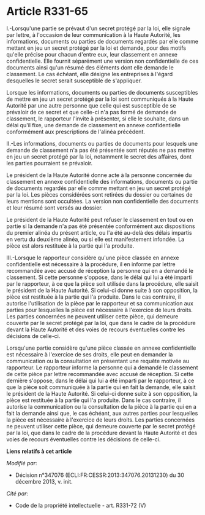 # Article R331-65

I.-Lorsqu'une partie se prévaut d'un secret protégé par la loi, elle signale par lettre, à l'occasion de leur communication à
la Haute Autorité, les informations, documents ou parties de documents regardés par elle comme mettant en jeu un secret
protégé par la loi et demande, pour des motifs qu'elle précise pour chacun d'entre eux, leur classement en annexe
confidentielle. Elle fournit séparément une version non confidentielle de ces documents ainsi qu'un résumé des éléments dont
elle demande le classement. Le cas échéant, elle désigne les entreprises à l'égard desquelles le secret serait susceptible de
s'appliquer. 

Lorsque les informations, documents ou parties de documents susceptibles de mettre en jeu un secret protégé par la loi sont
communiqués à la Haute Autorité par une autre personne que celle qui est susceptible de se prévaloir de ce secret et que
celle-ci n'a pas formé de demande de classement, le rapporteur l'invite à présenter, si elle le souhaite, dans un délai qu'il
fixe, une demande de classement en annexe confidentielle conformément aux prescriptions de l'alinéa précédent. 

II.-Les informations, documents ou parties de documents pour lesquels une demande de classement n'a pas été présentée sont
réputés ne pas mettre en jeu un secret protégé par la loi, notamment le secret des affaires, dont les parties pourraient se
prévaloir. 

Le président de la Haute Autorité donne acte à la personne concernée du classement en annexe confidentielle des informations,
documents ou partie de documents regardés par elle comme mettant en jeu un secret protégé par la loi. Les pièces considérées
sont retirées du dossier ou certaines de leurs mentions sont occultées. La version non confidentielle des documents et leur
résumé sont versés au dossier. 

Le président de la Haute Autorité peut refuser le classement en tout ou en partie si la demande n'a pas été présentée
conformément aux dispositions du premier alinéa du présent article, ou l'a été au-delà des délais impartis en vertu du
deuxième alinéa, ou si elle est manifestement infondée. La pièce est alors restituée à la partie qui l'a produite. 

III.-Lorsque le rapporteur considère qu'une pièce classée en annexe confidentielle est nécessaire à la procédure, il en
informe par lettre recommandée avec accusé de réception la personne qui en a demandé le classement. Si cette personne
s'oppose, dans le délai qui lui a été imparti par le rapporteur, à ce que la pièce soit utilisée dans la procédure, elle
saisit le président de la Haute Autorité. Si celui-ci donne suite à son opposition, la pièce est restituée à la partie qui
l'a produite. Dans le cas contraire, il autorise l'utilisation de la pièce par le rapporteur et sa communication aux parties
pour lesquelles la pièce est nécessaire à l'exercice de leurs droits. Les parties concernées ne peuvent utiliser cette pièce,
qui demeure couverte par le secret protégé par la loi, que dans le cadre de la procédure devant la Haute Autorité et des
voies de recours éventuelles contre les décisions de celle-ci. 

Lorsqu'une partie considère qu'une pièce classée en annexe confidentielle est nécessaire à l'exercice de ses droits, elle
peut en demander la communication ou la consultation en présentant une requête motivée au rapporteur. Le rapporteur informe
la personne qui a demandé le classement de cette pièce par lettre recommandée avec accusé de réception. Si cette dernière
s'oppose, dans le délai qui lui a été imparti par le rapporteur, à ce que la pièce soit communiquée à la partie qui en fait
la demande, elle saisit le président de la Haute Autorité. Si celui-ci donne suite à son opposition, la pièce est restituée à
la partie qui l'a produite. Dans le cas contraire, il autorise la communication ou la consultation de la pièce à la partie
qui en a fait la demande ainsi que, le cas échéant, aux autres parties pour lesquelles la pièce est nécessaire à l'exercice
de leurs droits. Les parties concernées ne peuvent utiliser cette pièce, qui demeure couverte par le secret protégé par la
loi, que dans le cadre de la procédure devant la Haute Autorité et des voies de recours éventuelles contre les décisions de
celle-ci.

**Liens relatifs à cet article**

_Modifié par_:

  - Décision n°347076 (ECLI:FR:CESSR:2013:347076.20131230) du 30 décembre 2013, v. init.

_Cité par_:

  - Code de la propriété intellectuelle - art. R331-72 (V)
